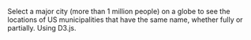Select a major city (more than 1 million people) on a globe to see the locations of US municipalities that have the same name, whether fully or partially. Using D3.js.
